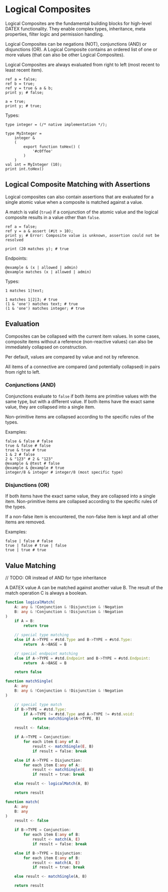 # Logical Composites

Logical Composites are the fundamental building blocks for high-level DATEX functionality.
They enable complex types, inheritance, meta properties, filter logic and permission handling.

Logical Composites can be negations (NOT), conjunctions (AND) or disjunctions (OR).
A Logical Composite contains an ordered list of one or more values (that can also be other Logical Composites).

Logical Composites are always evaluated from right to left (most recent to least recent item).

```datex
ref a = false;
ref b = true;
ref y = true & a & b;
print y; # false;

a = true;
print y; # true;
```


Types:
```datex
type integer = (/* native implementation */);

type MyInteger = 
	integer &
	(
		export function toHex() (
			'#c0ffee'
		)
	)
val int = MyInteger (10);
print int.toHex()
```

## Logical Composite Matching with Assertions

Logical composites can also contain assertions that are evaluated for a single atomic value when a composite is matched against a value.

A match is valid (`true`) if a conjunction of the atomic value and the logical composite results in a value other than `false`.

```datex
ref a = false;
ref y = a & assert (#it > 10);
print y; # Error: Composite value is unknown, assertion could not be resolved

print (20 matches y); # true
```

Endpoints:

```datex
@example & (x | allowed | admin)
@example matches (x | allowed | admin) 
```

Types:

```datex
1 matches 1|text;

1 matches 1|2|3; # true
(1 & 'one') matches text; # true
(1 & 'one') matches integer; # true
```


## Evaluation

Composites can be collapsed with the current item values.
In some cases, composite items without a reference (non-reactive values) can also be immediately collapsed on construction.

Per default, values are compared by value and not by reference.

All items of a connective are compared (and potentially collapsed) in pairs from right to left.

### Conjunctions (AND)

Conjunctions evaluate to `false` if both items are primitive values with the same type, but with a different value.
If both items have the exact same value, they are collapsed into a single item.

Non-primitive items are collapsed according to the specific rules of the types.

Examples:
```datex
false & false # false
true & false # false
true & true # true
1 & 2 # false
2 & "123" # 2 & "123"
@example & @test # false
@example & @example # true
integer/8 & integer # integer/8 (most specific type)
```

### Disjunctions (OR)
If both items have the exact same value, they are collapsed into a single item.
Non-primitive items are collapsed according to the specific rules of the types.

If a non-false item is encountered, the non-false item is kept and all other items are removed.

Examples:
```datex
false | false # false
true | false # true | false
true | true # true 
```

## Value Matching

// TODO: OR instead of AND for type inheritance

A DATEX value A can be matched against another value B. The result of the match operation C
is always a boolean.


```typescript
function logicalMatch(
	A: any & !Conjunction & !Disjunction & !Negation
	B: any & !Conjunction & !Disjunction & !Negation
)
	if A = B:
		return true

	// special type matching
	else if A->TYPE = #std.Type and B->TYPE = #std.Type:
		return  A->BASE = B

	// special endpoint matching
	else if A->TYPE = #std.Endpoint and B->TYPE = #std.Endpoint:
		return  A->BASE = B 

	return false

```

```typescript
function matchSingle(
	A: any
	B: any & !Conjunction & !Disjunction & !Negation
)

	// special type match
	if B->TYPE = #std.Type:
		if A->TYPE != #std.Type and A->TYPE != #std.void:
			return matchSingle(A->TYPE, B)

	result <- false;

	if A->TYPE = Conjunction:
		for each item E:any of A:
			result <- matchSingle(E, B)
			if result = false: break

	else if A->TYPE = Disjunction:
		for each item E:any of A:
			result <- matchSingle(E, B)
			if result = true: break

	else result <- logicalMatch(A, B)

	return result
```

```typescript
function match(
	A: any
	B: any
)
	result <- false

	if B->TYPE = Conjunction:
		for each item E:any of B:
			result <- match(A, E)
			if result = false: break

	else if B->TYPE = Disjunction:
		for each item E:any of B:
			result <- match(A, E)
			if result = true: break

	else result <- matchSingle(A, B)

	return result
```